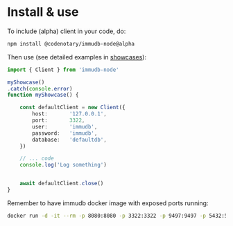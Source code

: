 

# Install & use

To include (alpha) client in your code, do:

```sh
npm install @codenotary/immudb-node@alpha
```

Then use (see detailed examples in [showcases](../immudb-node-showcase/)):

```ts
import { Client } from 'immudb-node'

myShowcase()
.catch(console.error)
function myShowcase() {

    const defaultClient = new Client({
        host:       '127.0.0.1',
        port:       3322,
        user:       'immudb',
        password:   'immudb',
        database:   'defaultdb',
    })

    // ... code
    console.log('Log something')


    await defaultClient.close()
}
```

Remember to have immudb docker image with exposed ports running:

```sh
docker run -d -it --rm -p 8080:8080 -p 3322:3322 -p 9497:9497 -p 5432:5432 --name immudb codenotary/immudb:1.3.2
```


